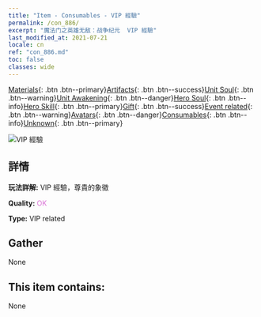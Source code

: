 ```yaml
---
title: "Item - Consumables - VIP 經驗"
permalink: /con_886/
excerpt: "魔法门之英雄无敌：战争纪元  VIP 經驗"
last_modified_at: 2021-07-21
locale: cn
ref: "con_886.md"
toc: false
classes: wide
---
```

 [Materials](/ItemsCN/){: .btn .btn--primary}[Artifacts](/ItemsCN/Artifacts/){: .btn .btn--success}[Unit Soul](/ItemsCN/UnitSoul/){: .btn .btn--warning}[Unit Awakening](/ItemsCN/UnitAwakening/){: .btn .btn--danger}[Hero Soul](/ItemsCN/HeroSoul/){: .btn .btn--info}[Hero Skill](/ItemsCN/HeroSkill/){: .btn .btn--primary}[Gift](/ItemsCN/Gift/){: .btn .btn--success}[Event related](/ItemsCN/Events/){: .btn .btn--warning}[Avatars](/ItemsCN/Avatars/){: .btn .btn--danger}[Consumables](/ItemsCN/Consumables/){: .btn .btn--info}[Unknown](/ItemsCN/Unknown/){: .btn .btn--primary}

 ![VIP 經驗](/images/t/i_101.png)

## 詳情
 **玩法詳解:** VIP 經驗，尊貴的象徵

 **Quality:** <span style="color: #DA70D6">OK</span>

 **Type:** VIP related

## Gather

  None

## This item contains:

  None

